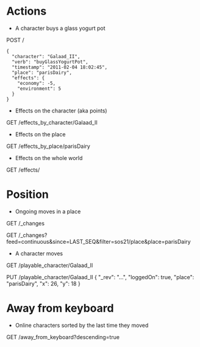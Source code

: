 Actions
=======

* A character buys a glass yogurt pot

POST /

    {
      "character": "Galaad_II",
      "verb": "buyGlassYogurtPot",
      "timestamp": "2011-02-04 18:02:45",
      "place": "parisDairy",
      "effects": {
        "economy": -5,
        "environment": 5
      }
    }

* Effects on the character (aka points)

GET /effects_by_character/Galaad_II


* Effects on the place


GET /effects_by_place/parisDairy


* Effects on the whole world

GET /effects/


Position
========

* Ongoing moves in a place

GET /_changes

GET /_changes?feed=continuous&since=LAST_SEQ&filter=sos21/place&place=parisDairy


* A character moves

GET /playable_character/Galaad_II

PUT /playable_character/Galaad_II
    {
      "_rev": "...",
      "loggedOn": true,
      "place": "parisDairy",
      "x": 26,
      "y": 18
    }


Away from keyboard
==================

* Online characters sorted by the last time they moved

GET /away_from_keyboard?descending=true
